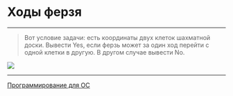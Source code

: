 # Ходы ферзя

***

> Вот условие задачи: есть координаты двух клеток шахматной доски. Вывести Yes, если ферзь может за один ход перейти с одной клетки в другую. В другом случае вывести No.

![](https://cdn-icons-png.flaticon.com/512/5093/5093994.png "")

***

[Программирование для ОС](https://github.com/comradeGoose/OS_Programming#%D0%B1%D0%B8%D0%BB%D0%B5%D1%82%D0%BD%D0%B0%D1%8F-%D0%BA%D0%B0%D1%81%D1%81%D0%B0)